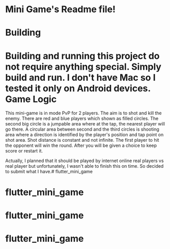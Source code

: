 Mini Game's Readme file!
===================

Building 
===============
Building and running this project do not require anything special. Simply build and run. I don't have Mac so I tested it only on Android devices.
Game Logic
======================
This mini-game is in mode PvP for 2 players. The aim is to shot and kill the enemy. There are red and blue players which shown as filled circles.  The second big circle is a jumpable area where at the tap, the nearest player will go there. A circular area between second and the third circles is shooting area where a direction is identified by the player's position and tap point on shot area. Shot distance is constant and not infinite. The first player to hit the opponent will win the round. After you will be given a choice to keep score or restart it.

Actually, I planned that it should be played by internet online real players vs real player but unfortunately, I wasn't able to finish this on time. So decided to submit what I have.# flutter_mini_game
# flutter_mini_game
# flutter_mini_game
# flutter_mini_game
